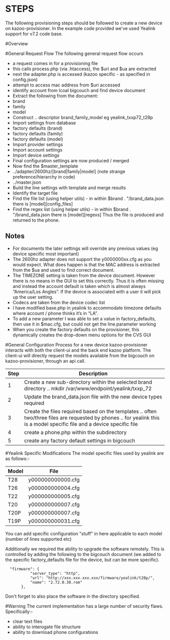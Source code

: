 STEPS
=====
The following provisioning steps should be followed to create a new device on kazoo-provisioner.  In the example code provided we've used Yealink support for v7.2 code base.

#Overview

#General Request Flow
The following general request flow occurs
- a request comes in for a provisioning file
- this calls process.php (via .htaccess), the $uri and $ua are extracted
- next the adapter.php is accessed (kazoo specific - as specified in config.json)
- attempt to access mac address from $uri accessed
- identify account from lcoal bigcouch and find device document
- Extract the following from the document:
 - brand
 - family
 - model
- Construct .. descriptor brand_family_model eg yealink_txxp72_t28p
- Import settings from database
 - factory defaults (brand) 
 - factory defaults (family)
 - factory defaults (model)
- Import provider settings
- Import account settings
- Import device settings
- Final configuration settings are now produced / merged
- Now find the $master_template
 - ../adapter/2600hz/[brand|family|model] (note strange preference/hierarchy in code)
 - ../master.json
- Build the line settings with template and merge results
- Identify the target file
- Find the file list (using helper utils) - in within $brand . "/brand_data.json there is [model][config_files]
- Find the regex list (using helper utils) - in within $brand . "/brand_data.json there is [model][regexs]
Thus the file is produced and returned to the phone.
## Notes
- For documents the later settings will override any previous values (eg device specific most important)
- The 2600hz adapter does not support the y0000000xx.cfg as you would expect. What does happen is that the MAC address is extracted from the $ua and used to find correct document.
- The TIMEZONE setting is taken from the device document.  However there is no means in the GUI to set this correctly.  Thus it is often missing and instead the account default is taken which is almost always “America/Los Angles”. If the device is associated with a user it will pick up the user setting.
- Codecs are taken from the device codec list
- I have modified base.php in yealink to accommodate timezone defaults where account / phone thinks it’s in “LA”.
- To add a new parameter I was able to set a value in factory_defaults, then use it in $mac.cfg, but could not get the line.parameter working
- When you create the factory defaults on the provisioner, this dynamically creates the drop-down menu options for the CVS GUI




#General Configuration Process for a new device
kazoo-provisioner interacts with both the client-ui and the back end kazoo platform.
The client-ui will directly request the models available from the bigcouch on kazoo-provisioner, through an api call.


Step | Description
-----|----
1    | Create a new sub-directory within the selected brand directory .. mkdir /var/www/endpoint/yealink/txxp_72
2    | Update the brand_data.json file with the new device types required 
3    | Create the files required based on the templates .. often two/three files are requested by phones .. for yealink this is a model specific file and a device specific file
4    | create a phone.php within the subdirectory
5    | create any factory default settings in bigcouch

#Yealink Specific Modifications
The model specific files used by yealink are as follows:-

Model | File
------|-------
T28   |	y000000000000.cfg
T26   | y000000000004.cfg
T22   | y000000000005.cfg
T20   | y000000000007.cfg
T20P  | y000000000007.cfg
T19P  |	y000000000031.cfg

You can add specific configuration "stuff" in here applicable to each model (number of lines supported etc)

Additionally we required the ability to upgrade the software remotely.  This is controlled by adding the following to the bigcouch document (we added to the specific factory_defaults file for the device, but can be more specific).
```
  "firmware": {
           "server_type": "http",
           "url": "http://xxx.xxx.xxx.xxx/firmware/yealink/t28p/",
           "name": "2.72.0.30.rom"
       },
```
Don't forget to also place the software in the directory specified.

#Warning
The current implementation has a large number of security flaws.  Specifically:-
- clear text files 
- ability to interogate file structure
- ability to download phone configurations

